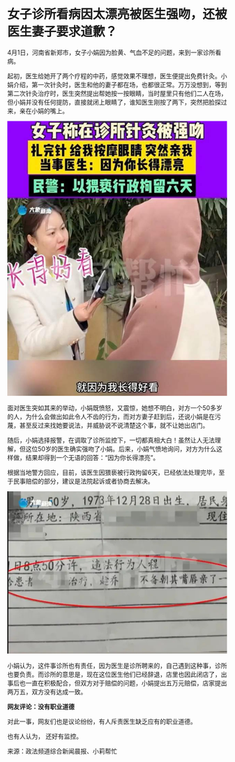 # 女子诊所看病因太漂亮被医生强吻，还被医生妻子要求道歉？

4月1日，河南省新郑市，女子小娟因为脸黄、气血不足的问题，来到一家诊所看病。

起初，医生给她开了两个疗程的中药，感觉效果不理想，医生便提出免费针灸。小娟介绍，第一次针灸时，医生和他的妻子都在场，也都很正常。万万没想到，等到第二次针灸治疗时，医生突然提出帮她按一按眼睛，当时屋里只有他们二人在场，但小娟并没有任何提防，直接就闭上眼睛了，谁知医生刚按了两下，突然把脸探过来，亲在小娟的嘴上。

![a19a9832c2028869ad78f03cb02c04aa.jpg](https://raw.githubusercontent.com/qqhsx/qqnews_image/main/2024/04/05/女子诊所看病因太漂亮被医生强吻，还被医生妻子要求道歉？/a19a9832c2028869ad78f03cb02c04aa.jpg)

面对医生突如其来的举动，小娟既愤怒，又震惊，她想不明白，对方一个50多岁的人，为什么会做出如此令人不齿的行为，而对方妻子赶到后，还说小娟是在污蔑，甚至反过来找她要说法，并威胁说不说清楚这个事，就不让她出店门。

随后，小娟选择报警，在调取了诊所监控下，一切都真相大白！虽然让人无法理解，但这位50岁的医生确实强吻了小娟。后来，小娟气愤地询问，对方为什么这样做，结果却得到一个无语的回答：“因为你长得漂亮”。

根据当地警方回应，目前，该医生因猥亵被行政拘留6天，已经依法处理完毕，至于民事赔偿的部分，建议是法院起诉或者协商去解决。

![4931e862d51be10a774421b697d47bdf.jpg](https://raw.githubusercontent.com/qqhsx/qqnews_image/main/2024/04/05/女子诊所看病因太漂亮被医生强吻，还被医生妻子要求道歉？/4931e862d51be10a774421b697d47bdf.jpg)

小娟认为，这件事诊所也有责任，因为医生是诊所聘来的，自己遇到这种事，诊所也要负责。而诊所的意思是，现在这位医生他们已经辞退，店里也因此闭店了，出事后也一直在积极配合，但双方对于赔偿的问题，小娟提出五万元赔偿，店家提出两万五，双方没有达成一致。

**网友评论：没有职业道德**

对此一事，网友们也是议论纷纷，有人斥责医生缺乏应有的职业道德。

也有人认为， 还好有监控。

来源：政法频道综合新闻晨报、小莉帮忙

